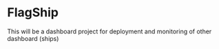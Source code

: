 # FlagShip
This will be a dashboard project for deployment and monitoring of other dashboard (ships)

